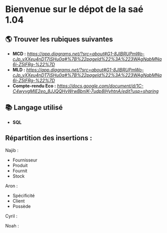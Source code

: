 # Bienvenue sur le dépot de la saé 1.04

## 🌎 Trouver les rubiques suivantes 
* **MCD :** _https://app.diagrams.net/?src=about#G1-8JlBRUPmWo-cJp_yXXeu4nDT7iSHu0q#%7B%22pageId%22%3A%223WAgNqbMNq6i-Z5IFRg-%22%7D_
* **MLD :** _https://app.diagrams.net/?src=about#G1-8JlBRUPmWo-cJp_yXXeu4nDT7iSHu0q#%7B%22pageId%22%3A%223WAgNqbMNq6i-Z5IFRg-%22%7D_
* **Compte-rendu Eco :** _https://docs.google.com/document/d/1C-C4wyvgMIE2eo_8JJQQHvWrwBbnIK-7udp8lHyhtnA/edit?usp=sharing_
## 📚 Langage utilisé 
* **SQL** 

## Répartition des insertions : 

Najib : 
 * Fournisseur 
 * Produit 
 * Fournit
 * Stock

Aron : 
 * Spécificité 
 * Client
 * Possède

Cyril :
  
Noah : 
